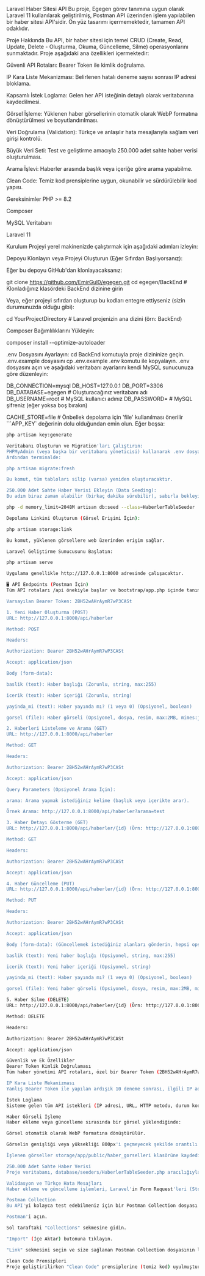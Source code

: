 Laravel Haber Sitesi API
Bu proje, Egegen görev tanımına uygun olarak Laravel 11 kullanılarak geliştirilmiş, Postman API üzerinden işlem yapılabilen bir haber sitesi API'sidir. Ön yüz tasarımı içermemektedir, tamamen API odaklıdır.

Proje Hakkında
Bu API, bir haber sitesi için temel CRUD (Create, Read, Update, Delete - Oluşturma, Okuma, Güncelleme, Silme) operasyonlarını sunmaktadır. Proje aşağıdaki ana özellikleri içermektedir:

Güvenli API Rotaları: Bearer Token ile kimlik doğrulama.

IP Kara Liste Mekanizması: Belirlenen hatalı deneme sayısı sonrası IP adresi bloklama.

Kapsamlı İstek Loglama: Gelen her API isteğinin detaylı olarak veritabanına kaydedilmesi.

Görsel İşleme: Yüklenen haber görsellerinin otomatik olarak WebP formatına dönüştürülmesi ve boyutlandırılması.

Veri Doğrulama (Validation): Türkçe ve anlaşılır hata mesajlarıyla sağlam veri girişi kontrolü.

Büyük Veri Seti: Test ve geliştirme amacıyla 250.000 adet sahte haber verisi oluşturulması.

Arama İşlevi: Haberler arasında başlık veya içeriğe göre arama yapabilme.

Clean Code: Temiz kod prensiplerine uygun, okunabilir ve sürdürülebilir kod yapısı.

Gereksinimler
PHP >= 8.2

Composer

MySQL Veritabanı

Laravel 11

Kurulum
Projeyi yerel makinenizde çalıştırmak için aşağıdaki adımları izleyin:

Depoyu Klonlayın veya Projeyi Oluşturun (Eğer Sıfırdan Başlıyorsanız):

Eğer bu depoyu GitHub'dan klonlayacaksanız:

git clone https://github.com/EmirGul0/egegen.git
cd egegen/BackEnd # Klonladığınız klasördeki BackEnd dizinine girin

Veya, eğer projeyi sıfırdan oluşturup bu kodları entegre ettiyseniz (sizin durumunuzda olduğu gibi):

cd YourProjectDirectory # Laravel projenizin ana dizini (örn: BackEnd)

Composer Bağımlılıklarını Yükleyin:

composer install --optimize-autoloader

.env Dosyasını Ayarlayın:
cd BackEnd komutuyla proje dizininize geçin.
.env.example dosyasını cp .env.example .env komutu ile kopyalayın.
.env dosyasını açın ve aşağıdaki veritabanı ayarlarını kendi MySQL sunucunuza göre düzenleyin:

DB_CONNECTION=mysql
DB_HOST=127.0.0.1
DB_PORT=3306
DB_DATABASE=egegen # Oluşturacağınız veritabanı adı
DB_USERNAME=root   # MySQL kullanıcı adınız
DB_PASSWORD=       # MySQL şifreniz (eğer yoksa boş bırakın)

CACHE_STORE=file   # Önbellek depolama için 'file' kullanılması önerilir
```APP_KEY` değerinin dolu olduğundan emin olun. Eğer boşsa:
```bash
php artisan key:generate

Veritabanı Oluşturun ve Migration'ları Çalıştırın:
PHPMyAdmin (veya başka bir veritabanı yöneticisi) kullanarak .env dosyasında belirttiğiniz isimde (örn: egegen) boş bir MySQL veritabanı oluşturun.
Ardından terminalde:

php artisan migrate:fresh

Bu komut, tüm tabloları silip (varsa) yeniden oluşturacaktır.

250.000 Adet Sahte Haber Verisi Ekleyin (Data Seeding):
Bu adım biraz zaman alabilir (birkaç dakika sürebilir), sabırla bekleyin. PHP'nin hafıza limitini artırmamız gerekebilir:

php -d memory_limit=2048M artisan db:seed --class=HaberlerTableSeeder

Depolama Linkini Oluşturun (Görsel Erişimi İçin):

php artisan storage:link

Bu komut, yüklenen görsellere web üzerinden erişim sağlar.

Laravel Geliştirme Sunucusunu Başlatın:

php artisan serve

Uygulama genellikle http://127.0.0.1:8000 adresinde çalışacaktır.

🖥️ API Endpoints (Postman İçin)
Tüm API rotaları /api önekiyle başlar ve bootstrap/app.php içinde tanımlanan api middleware grubu (bizim CheckBearerToken ve LogApiRequests middleware'larımız dahil) tarafından otomatik olarak korunur.

Varsayılan Bearer Token: 2BH52wAHrAymR7wP3CASt

1. Yeni Haber Oluşturma (POST)
URL: http://127.0.0.1:8000/api/haberler

Method: POST

Headers:

Authorization: Bearer 2BH52wAHrAymR7wP3CASt

Accept: application/json

Body (form-data):

baslik (text): Haber başlığı (Zorunlu, string, max:255)

icerik (text): Haber içeriği (Zorunlu, string)

yayinda_mi (text): Haber yayında mı? (1 veya 0) (Opsiyonel, boolean)

gorsel (file): Haber görseli (Opsiyonel, dosya, resim, max:2MB, mimes:jpeg,png,jpg,gif,webp)

2. Haberleri Listeleme ve Arama (GET)
URL: http://127.0.0.1:8000/api/haberler

Method: GET

Headers:

Authorization: Bearer 2BH52wAHrAymR7wP3CASt

Accept: application/json

Query Parameters (Opsiyonel Arama İçin):

arama: Arama yapmak istediğiniz kelime (başlık veya içerikte arar).

Örnek Arama: http://127.0.0.1:8000/api/haberler?arama=test

3. Haber Detayı Gösterme (GET)
URL: http://127.0.0.1:8000/api/haberler/{id} (Örn: http://127.0.0.1:8000/api/haberler/250001)

Method: GET

Headers:

Authorization: Bearer 2BH52wAHrAymR7wP3CASt

Accept: application/json

4. Haber Güncelleme (PUT)
URL: http://127.0.0.1:8000/api/haberler/{id} (Örn: http://127.0.0.1:8000/api/haberler/250001)

Method: PUT

Headers:

Authorization: Bearer 2BH52wAHrAymR7wP3CASt

Accept: application/json

Body (form-data): (Güncellemek istediğiniz alanları gönderin, hepsi opsiyoneldir.)

baslik (text): Yeni haber başlığı (Opsiyonel, string, max:255)

icerik (text): Yeni haber içeriği (Opsiyonel, string)

yayinda_mi (text): Haber yayında mı? (1 veya 0) (Opsiyonel, boolean)

gorsel (file): Yeni haber görseli (Opsiyonel, dosya, resim, max:2MB, mimes:jpeg,png,jpg,gif,webp). Not: Eğer görseli silmek istiyorsanız, gorsel_yolu key'ini null değeriyle (text tipiyle) gönderebilirsiniz.

5. Haber Silme (DELETE)
URL: http://127.0.0.1:8000/api/haberler/{id} (Örn: http://127.0.0.1:8000/api/haberler/250001)

Method: DELETE

Headers:

Authorization: Bearer 2BH52wAHrAymR7wP3CASt

Accept: application/json

Güvenlik ve Ek Özellikler
Bearer Token Kimlik Doğrulaması
Tüm haber yönetimi API rotaları, özel bir Bearer Token (2BH52wAHrAymR7wP3CASt) ile korunmaktadır. API isteklerinde Authorization başlığında bu token'ın doğru şekilde gönderilmesi gerekmektedir.

IP Kara Liste Mekanizması
Yanlış Bearer Token ile yapılan ardışık 10 deneme sonrası, ilgili IP adresi 10 dakika boyunca otomatik olarak kara listeye alınır ve bu IP'den gelen tüm API istekleri bloke edilir (403 Forbidden yanıtı döner). Blokaj süresi sonunda IP otomatik olarak serbest bırakılır.

İstek Loglama
Sisteme gelen tüm API istekleri (IP adresi, URL, HTTP metodu, durum kodu ve zaman bilgileriyle birlikte) veritabanındaki logs tablosuna otomatik olarak kaydedilmektedir.

Haber Görseli İşleme
Haber ekleme veya güncelleme sırasında bir görsel yüklendiğinde:

Görsel otomatik olarak WebP formatına dönüştürülür.

Görselin genişliği veya yüksekliği 800px'i geçmeyecek şekilde orantılı olarak yeniden boyutlandırılır (küçük görseller büyütülmez).

İşlenen görseller storage/app/public/haber_gorselleri klasörüne kaydedilir ve public/storage linki üzerinden erişilebilir hale gelir.

250.000 Adet Sahte Haber Verisi
Proje veritabanı, database/seeders/HaberlerTableSeeder.php aracılığıyla 250.000 adet sahte haber verisi ile doldurulmuştur. Bu, performans testleri ve geliştirme için büyük bir veri seti sunar.

Validasyon ve Türkçe Hata Mesajları
Haber ekleme ve güncelleme işlemleri, Laravel'in Form Request'leri (StoreHaberRequest, UpdateHaberRequest) ile güçlü bir şekilde doğrulanır. Doğrulama kuralları ihlal edildiğinde, kullanıcıya Türkçe ve anlaşılır hata mesajları döndürülür.

Postman Collection
Bu API'yi kolayca test edebilmeniz için bir Postman Collection dosyası sağlanmıştır. Bu koleksiyonu Postman'inize içe aktararak tüm yukarıdaki API uç noktalarını ve örnek istekleri hemen kullanmaya başlayabilirsiniz.

Postman'i açın.

Sol taraftaki "Collections" sekmesine gidin.

"Import" (İçe Aktar) butonuna tıklayın.

"Link" sekmesini seçin ve size sağlanan Postman Collection dosyasının linkini yapıştırın veya dosyayı bilgisayarınızdan seçerek içe aktarın.

Clean Code Prensipleri
Proje geliştirilirken "Clean Code" prensiplerine (temiz kod) uyulmuştur. Bu, kodun okunabilir, anlaşılır, kolayca değiştirilebilir ve sürdürülebilir olmasını sağlamak amacıyla yapılmıştır. Anlamlı isimlendirmeler, tek sorumluluk ilkesine uygun fonksiyon ve sınıflar, DRY (Don't Repeat Yourself) prensibi ve akıllıca yorum satırları kullanılmıştır.